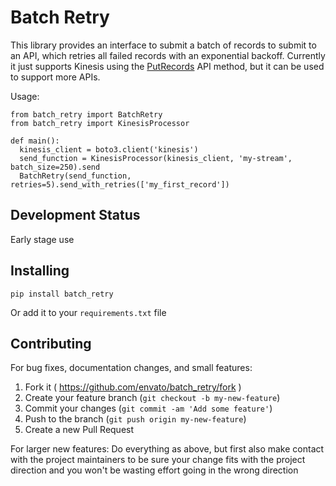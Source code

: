 # Batch Retry

This library provides an interface to submit a batch of records to submit to an API, which retries all failed records with an exponential backoff. Currently it just supports Kinesis using the [PutRecords](http://docs.aws.amazon.com/kinesis/latest/APIReference/API_PutRecords.html) API method, but it can be used to support more APIs.

Usage:

```
from batch_retry import BatchRetry
from batch_retry import KinesisProcessor

def main():
  kinesis_client = boto3.client('kinesis')
  send_function = KinesisProcessor(kinesis_client, 'my-stream', batch_size=250).send
  BatchRetry(send_function, retries=5).send_with_retries(['my_first_record'])
```

## Development Status

Early stage use

## Installing

`pip install batch_retry`

Or add it to your `requirements.txt` file

## Contributing

For bug fixes, documentation changes, and small features:  
1. Fork it ( https://github.com/envato/batch_retry/fork )  
2. Create your feature branch (`git checkout -b my-new-feature`)  
3. Commit your changes (`git commit -am 'Add some feature'`)  
4. Push to the branch (`git push origin my-new-feature`)  
5. Create a new Pull Request  

For larger new features: Do everything as above, but first also make contact with the project maintainers to be sure your change fits with the project direction and you won't be wasting effort going in the wrong direction
